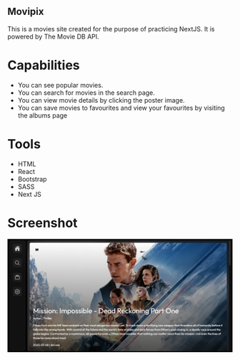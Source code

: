 ## Movipix

This is a movies site created for the purpose of practicing NextJS. It is powered by The Movie DB API.

# Capabilities 

- You can see popular movies.
- You can search for movies in the search page.
- You can view movie details by clicking the poster image.
- You can save movies to favourites and view your favourites by visiting the albums page

# Tools 

- HTML
- React
- Bootstrap
- SASS
- Next JS

# Screenshot

![Movipix](movipix.png)